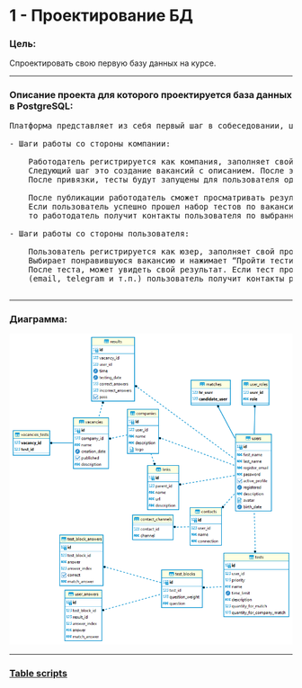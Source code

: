 # 1 - Проектирование БД

### Цель:

Спроектировать свою первую базу данных на курсе.

***

### Описание проекта для которого проектируется база данных в PostgreSQL:
<pre>
Платформа представляет из себя первый шаг в собеседовании, цель которого match подходящих кандидатов с работодателем(hr). 

- Шаги работы со стороны компании:
    
    Работодатель регистрируется как компания, заполняет свой профиль. После этого этого создает тесты через конструктор тестов.
	Следующий шаг это создание вакансий с описанием. После этого, работодатель “привязывает” к вакансии необходимые тесты.
	После привязки, тесты будут запущены для пользователя одним блоком. Публикует ваканси.
    
    После публикации работодатель сможет просматривать результаты тестов пользователей.
	Если пользователь успешно прошел набор тестов по вакансии,
	то работодатель получит контакты пользователя по выбранному каналу коммуникации (пока email, telegram).
    
- Шаги работы со стороны пользователя:
    
    Пользователь регистрируется как юзер, заполняет свой профиль. После этого просматривает подходящие ему компании и вакансии. 
	Выбирает понравившуюся вакансию и нажимает “Пройти тестирование на вакансию”. Проходит блок тестов. 
	После теста, может увидеть свой результат. Если тест пройден успешно, то по выбранному каналу коммуникации 
	(email, telegram и т.п.) пользователь получит контакты работодателя, а работодатель получит его контакты. 
 </pre> 

***

### Диаграмма:
![pre_testing_platform.png](../common/pre_testing_platform.png)

***

### <a href="../script">Table scripts</a>